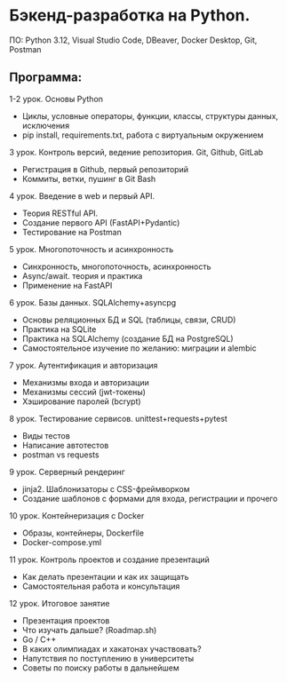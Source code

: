 # Бэкенд-разработка на Python. 

ПО: Python 3.12, Visual Studio Code, DBeaver, Docker Desktop, Git, Postman

## Программа:

1-2 урок. Основы Python
- Циклы, условные операторы, функции, классы, структуры данных, исключения
- pip install, requirements.txt, работа с виртуальным окружением

3 урок. Контроль версий, ведение репозитория. Git, Github, GitLab
- Регистрация в Github, первый репозиторий
- Коммиты, ветки, пушинг в Git Bash

4 урок. Введение в web и первый API.
- Теория RESTful API.
- Создание первого API (FastAPI+Pydantic) 
- Тестирование на Postman

5 урок. Многопоточность и асинхронность
- Синхронность, многопоточность, асинхронность
- Async/await. теория и практика
- Применение на FastAPI

6 урок. Базы данных. SQLAlchemy+asyncpg
- Основы реляционных БД и SQL (таблицы, связи, CRUD)
- Практика на SQLite
- Практика на SQLAlchemy (создание БД на PostgreSQL)
- Самостоятельное изучение по желанию: миграции и alembic

7 урок. Аутентификация и авторизация
- Механизмы входа и авторизации
- Механизмы сессий (jwt-токены)
- Хэширование паролей (bcrypt)

8 урок. Тестирование сервисов. unittest+requests+pytest
- Виды тестов
- Написание автотестов
- postman vs requests

9 урок. Серверный рендеринг
- jinja2. Шаблонизаторы с CSS-фреймворком
- Создание шаблонов с формами для входа, регистрации и прочего

10 урок. Контейнеризация с Docker
- Образы, контейнеры, Dockerfile
- Docker-compose.yml

11 урок. Контроль проектов и создание презентаций
- Как делать презентации и как их защищать
- Самостоятельная работа и консультация

12 урок. Итоговое занятие
- Презентация проектов
- Что изучать дальше? (Roadmap.sh)
- Go / C++
- В каких олимпиадах и хакатонах участвовать?
- Напутствия по поступлению в университеты
- Советы по поиску работы в дальнейшем